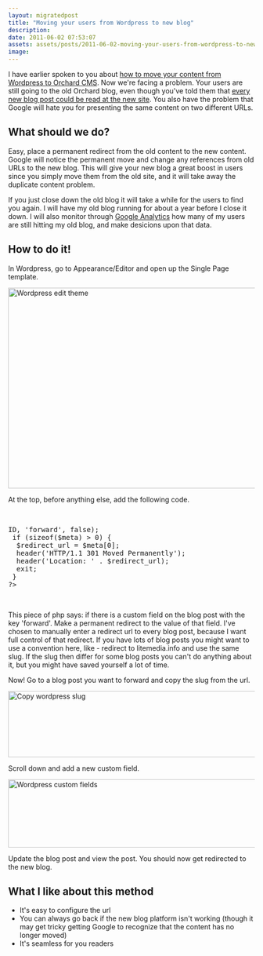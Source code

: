 ```yaml
---
layout: migratedpost
title: "Moving your users from Wordpress to new blog"
description:
date: 2011-06-02 07:53:07
assets: assets/posts/2011-06-02-moving-your-users-from-wordpress-to-new-blog
image: 
---
```


<p>I have earlier spoken to you about <a title="Blog post: How to move your content from Wordpress to Orchard CMS" href="http://litemedia.info/migrate-blog-from-wordpress-to-orchard-cms">how to move your content from Wordpress to Orchard CMS</a>. Now we're facing a problem. Your users are still going to the old Orchard blog, even though you've told them that <a title="Blog post: Moving to litemedia.info" href="http://mint.litemedia.se/2011/06/01/moving-to-litemedia-info/">every new blog post could be read at the new site</a>. You also have the problem that Google will hate you for presenting the same content on two different URLs.</p>
<h2>What should we do?</h2>
<p>Easy, place a permanent redirect from the old content to the new content. Google will notice the permanent move and change any references from old URLs to the new blog. This will give your new blog a great boost in users since you simply move them from the old site, and it will take away the duplicate content problem.</p>
<p>If you just close down the old blog it will take a while for the users to find you again. I will have my old blog running for about a year before I close it down. I will also monitor through <a title="Google Analytics" href="http://www.google.com/analytics">Google Analytics</a> how many of my users are still hitting my old blog, and make desicions upon that data.</p>
<h2>How to do it!</h2>
<p>In Wordpress, go to Appearance/Editor and open up the Single Page template.</p>
<p><img height="409" width="780" alt="Wordpress edit theme" src="http://litemedia.info/media/Default/BlogPost/blog/wordpress_edit_theme.png" /></p>
<p>At the top, before anything else, add the following code.</p>
<p> </p>
<pre class="brush:php"><?php 
 $meta = get_post_meta($post->ID, 'forward', false);
 if (sizeof($meta) > 0) {
  $redirect_url = $meta[0];
  header('HTTP/1.1 301 Moved Permanently');
  header('Location: ' . $redirect_url);
  exit;
 }
?></pre>
<p> </p>
<p>This piece of php says: if there is a custom field on the blog post with the key 'forward'. Make a permanent redirect to the value of that field. I've chosen to manually enter a redirect url to every blog post, because I want full control of that redirect. If you have lots of blog posts you might want to use a convention here, like - redirect to litemedia.info and use the same slug. If the slug then differ for some blog posts you can't do anything about it, but you might have saved yourself a lot of time.</p>
<p>Now! Go to a blog post you want to forward and copy the slug from the url.</p>
<p><img height="135" width="599" alt="Copy wordpress slug" src="http://litemedia.info/media/Default/BlogPost/blog/wordpress_slug.png" /></p>
<p>Scroll down and add a new custom field.</p>
<p><img height="139" width="869" alt="Wordpress custom fields" src="http://litemedia.info/media/Default/BlogPost/blog/wordpress_custom_field.png" /></p>
<p>Update the blog post and view the post. You should now get redirected to the new blog.</p>
<h2>What I like about this method</h2>
<ul>
<li>It's easy to configure the url</li>
<li>You can always go back if the new blog platform isn't working (though it may get tricky getting Google to recognize that the content has no longer moved)</li>
<li>It's seamless for you readers</li>
</ul>

